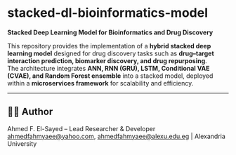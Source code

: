 # stacked-dl-bioinformatics-model
**Stacked Deep Learning Model for Bioinformatics and Drug Discovery**

This repository provides the implementation of a **hybrid stacked deep learning model** designed for drug discovery tasks such as **drug–target interaction prediction, biomarker discovery, and drug repurposing**.  
The architecture integrates **ANN, RNN (GRU), LSTM, Conditional VAE (CVAE), and Random Forest ensemble** into a stacked model, deployed within a **microservices framework** for scalability and efficiency.

---

## 👨‍💻 Author
Ahmed F. El-Sayed – Lead Researcher & Developer  
ahmedfahmyaee@yahoo.com, ahmedfahmyaee@alexu.edu.eg | Alexandria University
